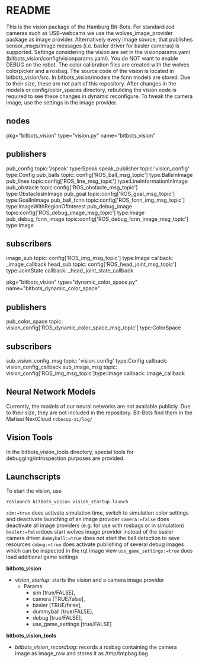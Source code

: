 README
======

This is the vision package of the Hamburg Bit-Bots.
For standardized cameras such as USB-webcams we use the wolves_image_provider package as image provider.
Alternatively every image source, that publishes sensor_msgs/Image messages (i.e. basler driver for basler cameras) is supported.
Settings considering the vision are set in the visionparams.yaml (bitbots_vision/config/visionparams.yaml).
You do NOT want to enable DEBUG on the robot.
The color calibration files are created with the wolves colorpicker and a rosbag.
The source code of the vision is located in bitbots_vision/src.
In bitbots_vision/models the fcnn models are stored. Due to their size, these are not part of this repository.
After changes in the models or config/color_spaces directory, rebuilding the vision node is required to see these changes in dynamic reconfigure.
To tweak the camera image, use the settings in the image provider.

nodes
---------------------

pkg="bitbots_vision" type="vision.py" name="bitbots_vision"

publishers
---------------------

pub_config topic:'/speak' type:Speak
speak_publisher topic:'vision_config' type:Config
pub_balls topic: config['ROS_ball_msg_topic'] type:BallsInImage
pub_lines topic:config['ROS_line_msg_topic'] type:LineInformationInImage
pub_obstacle topic:config['ROS_obstacle_msg_topic'] type:ObstaclesInImage
pub_goal topic:config['ROS_goal_msg_topic'] type:GoalInImage
pub_ball_fcnn topic:config['ROS_fcnn_img_msg_topic'] type:ImageWithRegionOfInterest
pub_debug_image topic:config['ROS_debug_image_msg_topic'] type:Image
pub_debug_fcnn_image topic:config['ROS_debug_fcnn_image_msg_topic'] type:Image

subscribers
---------------------

image_sub topic: config['ROS_img_msg_topic'] type:Image
callback: _image_callback
head_sub topic: config['ROS_head_joint_msg_topic'] type:JointState
callback: _head_joint_state_callback



pkg="bitbots_vision" type="dynamic_color_space.py" name="bitbots_dynamic_color_space"

publishers
---------------------

pub_color_space topic: vision_config['ROS_dynamic_color_space_msg_topic'] type:ColorSpace

subscribers
---------------------
sub_vision_config_msg topic: 'vision_config' type:Config
callback: vision_config_callback
sub_image_msg topic: vision_config['ROS_img_msg_topic']type:Image
callback: image_callback


Neural Network Models
---------------------

Currently, the models of our neural networks are not available publicly.
Due to their size, they are not included in the repository.
Bit-Bots find them in the Mafiasi NextCloud `robocup-ai/log/`


Vision Tools
------------

In the bitbots_vision_tools directory, special tools for debugging/introspection purposes are provided.


Launchscripts
-------------

To start the vision, use 
```
roslaunch bitbots_vision vision_startup.launch
```

```sim:=true``` does activate simulation time, switch to simulation color settings and deactivate launching of an image provider
```camera:=false``` does deactivate all image providers (e.g. for use with rosbags or in simulation)
```basler:=false```does start wolves image provider instead of the basler camera driver
```dummyball:=true``` does not start the ball detection to save resources
```debug:=true``` does activate publishing of several debug images which can be inspected in the rqt image view
```use_game_settings:=true``` does load additional game settings
 
**bitbots_vision**
- *vision_startup*: starts the vision and a camera image provider
    - Params: 
        - sim [true/FALSE],
        - camera [TRUE/false],
        - basler [TRUE/false],
        - dummyball [true/FALSE],
        - debug [true/FALSE],
        - use_game_settings [true/FALSE]

**bitbots_vision_tools**
- *bitbots_vision_recordbag*: records a rosbag containing the camera image as image_raw and stores it as /tmp/tmpbag.bag
